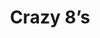 ---
title: Crazy 8’s
description: |-
    Chaque collaborateur dispose d’une feuille de papier avec huit cases. L’idée est ici de dessiner dans chaque case une solution différente pour répondre à la problématique. Cette solution peut prendre la forme souhaitée : visualisation d’un service, d’un produit, ou conception plus abstraite, les participants sont libres ! Chaque création est ensuite présentée au groupe, pour sélectionner deux ou trois idées à développer.
---